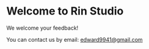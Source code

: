 # Welcome to Rin Studio

We welcome your feedback! 

You can contact us by email: edward9941@gmail.com
